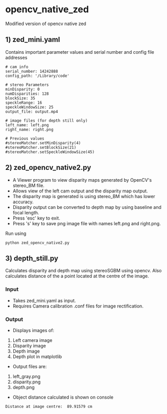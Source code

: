 # opencv_native_zed
Modified version of opencv native zed 


## 1) zed_mini.yaml

Contains important parameter values and serial number and config file addresses

```
# cam info
serial_number: 14242888
config_path: '/Library/code'

# stereo Parameters
minDisparity: 0
numDisparities: 128
blockSize: 35
speckleRange: 16
speckleWindowSize: 25
output_file: output.mp4

# image files (for depth still only)
left_name: left.png
right_name: right.png

# Previous values
#stereoMatcher.setMinDisparity(4)
#stereoMatcher.setBlockSize(21)
#stereoMatcher.setSpeckleWindowSize(45)
```

## 2) zed_opencv_native2.py
-	A Viewer program to view disparity maps generated by OpenCV's stereo_BM file.
-	Allows view of the left cam output and the disparity map output.
-	The disparity map is generated is using stereo_BM which has lower accuracy.
-	Disparity output can be converted to depth map by using baseline and focal length.
-	Press 'esc' key to exit.
-	Press 's' key to save png image file with names left.png and right.png.

Run using 

```
python zed_opencv_native2.py
```

## 3) depth_still.py
Calculates disparity and depth map using stereoSGBM using opencv. Also calculates distance of the a point located at the centre of the image.

### Input 
- Takes zed_mini.yaml as input.
- Requires Camera calibration .conf files for image rectification.

### Output

- Displays images of: 
1. Left camera image
2. Disparity image
3. Depth image
4. Depth plot in matplotlib

- Output files are: 
1. left_gray.png
2. disparity.png
3. depth.png
- Object distance calculated is shown on console
```
Distance at image centre:  89.91579 cm
```
